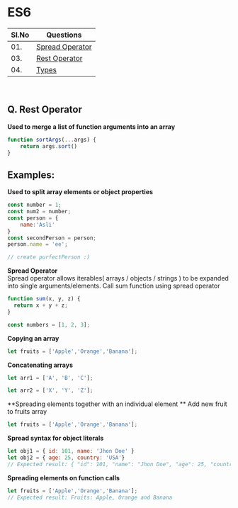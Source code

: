 
# ES6


|Sl.No|  Questions                                                     |
|----|-----------------------------------------------------------------|
| 01.|[Spread Operator](#Array.prototype.map())|
| 03.|[Rest Operator](#Array.prototype.reduce())|
| 04.|[Types](#Array.prototype.map())|


<br/>

## Q. Rest Operator
**Used to merge a list of function arguments into an array**
```javascript
function sortArgs(...args) {
    return args.sort()
}
```
## Examples:

**Used to split array elements or object properties**
```javascript
const number = 1;
const num2 = number;
const person = {
    name:'Asli'
}
const secondPerson = person;
person.name = 'ee';

// create purfectPerson :)
```

**Spread Operator**  
Spread operator allows iterables( arrays / objects / strings ) to be expanded into single arguments/elements.
Call sum function using spread operator
```javascript
function sum(x, y, z) {
  return x + y + z;
}

const numbers = [1, 2, 3];

```
**Copying an array**

```javascript
let fruits = ['Apple','Orange','Banana'];

```
**Concatenating arrays**  
```javascript
let arr1 = ['A', 'B', 'C'];

let arr2 = ['X', 'Y', 'Z'];

```
**Spreading elements together with an individual element **
Add new fruit to fruits array
```javascript
let fruits = ['Apple','Orange','Banana'];
```
**Spread syntax for object literals**
```javascript
let obj1 = { id: 101, name: 'Jhon Doe' }
let obj2 = { age: 25, country: 'USA'}
// Expected result: { "id": 101, "name": "Jhon Doe", "age": 25, "country": "USA" }

```
**Spreading elements on function calls**
```javascript
let fruits = ['Apple','Orange','Banana'];
// Expected result: Fruits: Apple, Orange and Banana
```
